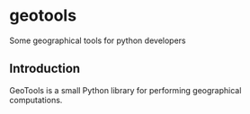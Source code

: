 # geotools
Some geographical tools for python developers

## Introduction
GeoTools is a small Python library for performing geographical computations. 
